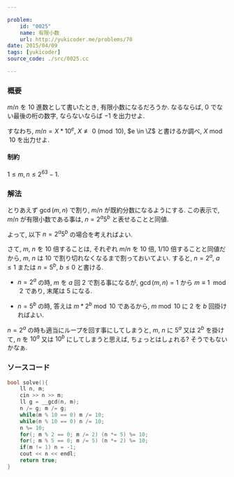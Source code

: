 ```yaml
---

problem:
    id: "0025"
    name: 有限小数
    url: http://yukicoder.me/problems/70
date: 2015/04/09
tags: [yukicoder]
source_code: ./src/0025.cc

---
```


### 概要

$m/n$ を $10$ 進数として書いたとき, 有限小数になるだろうか.
なるならば, $0$ でない最後の桁の数字, ならないならば $-1$ を出力せよ.

すなわち, $m/n = X * 10^e$, $X \nequiv 0 \pmod 10$, $e \in \Z$ と書けるか調べ,
$X \bmod 10$ を出力せよ.


#### 制約

$1 \le m, n \le 2^{63} - 1$.

### 解法

とりあえず $\gcd(m, n)$ で割り, $m/n$ が既約分数になるようにする.
この表示で, $m/n$ が有限小数である事は, $n = 2^a 5^b$ と表せることと同値.

よって, 以下 $n = 2^a 5^b$ の場合を考えればよい.

さて, $m$, $n$ を $10$ 倍することは, それぞれ $m/n$ を $10$ 倍, $1/10$ 倍することと同値だから, $m$, $n$ は $10$ で割り切れなくなるまで割っておいてよい.
すると, $n = 2^a,\ a \le 1$ または $n = 5^b,\ b \le 0$ と書ける.

- $n = 2^a$ の時, $m$ を $a$ 回 $2$ で割る事になるが, $\gcd(m, n) = 1$ から $m \equiv 1 \mod 2$ であり, 末尾は $5$ になる.

- $n = 5^b$ の時, 答えは $m * 2^b \bmod 10$ であるから, $m \bmod 10$ に $2$ を $b$ 回掛ければよい.

$n = 2^a$ の時も適当にループを回す事にしてしまうと,
$m$, $n$ に $5^a$ 又は $2^b$ を掛けて, $n$ を $10^a$ 又は $10^b$ にしてしまうと思えば, ちょっとはしょれる? そうでもないかなぁ.


### ソースコード
~~~ cpp
bool solve(){
    ll n, m;
    cin >> n >> m;
    ll g = __gcd(n, m);
    n /= g; m /= g;
    while(m % 10 == 0) m /= 10;
    while(n % 10 == 0) n /= 10;
    n %= 10;
    for(; m % 2 == 0; m /= 2) (n *= 5) %= 10;
    for(; m % 5 == 0; m /= 5) (n *= 2) %= 10;
    if(m != 1) n = -1;
    cout << n << endl;
    return true;
}
~~~

